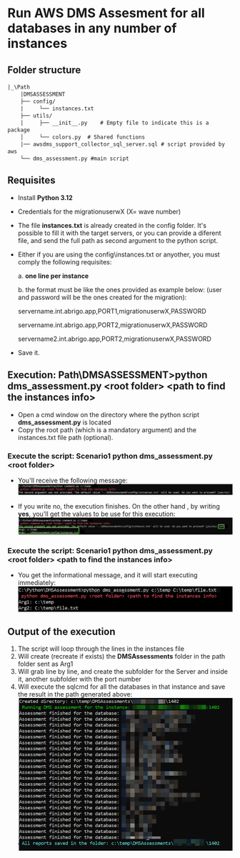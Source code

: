 
# Run AWS DMS Assesment for all databases in any number of instances

## Folder structure


    |_\Path
        |DMSASSESSMENT
        ├── config/
        |     └── instances.txt
        ├── utils/
        |     ├── __init__.py    # Empty file to indicate this is a package
        │     └── colors.py  # Shared functions
        |── awsdms_support_collector_sql_server.sql # script provided by aws
        └── dms_assessment.py #main script
    
## Requisites

- Install **Python 3.12**
- Credentials for the migrationuserwX (X= wave number)
- The file **instances.txt** is already created in the config folder. It's possible to fill it with the target servers, or you can provide a diferent file, and send the full path as second argument to the python script.
- Either if you are using the config\instances.txt or anyother, you must comply the following requisites:
    
    
    a. **one line per instance** 
    
    b. the format must be like the ones provided as example below: (user and password will be the ones created for the migration):
    
    servername.int.abrigo.app,PORT1,migrationuserwX,PASSWORD
    
    servername.int.abrigo.app,PORT2,migrationuserwX,PASSWORD
    
    servername2.int.abrigo.app,PORT2,migrationuserwX,PASSWORD
- Save it.


## Execution: Path\DMSASSESSMENT>python dms_assessment.py \<root folder> \<path to find the instances info>
- Open a cmd window on the directory where the python script **dms_assessment.py** is located
- Copy the root path (which is a mandatory argument) and the instances.txt file path (optional). 
### Execute the script: Scenario1 python dms_assessment.py \<root folder>
- You'll receive the following message:
![alt text](_images/oneArgMSG.png)

- If you write no, the execution finishes. On the other hand , by writing **yes**, you'll get the values to be use for this execution:
![alt text](_images/oneArgYes.png)

### Execute the script: Scenario1 python dms_assessment.py \<root folder> \<path to find the instances info>
- You get the informational message, and it will start executing immediately:
![alt text](_images/twoArgs.png)

## Output of the execution
1. The script will loop through the lines in the instances file
2. Will create (recreate if exists) the **DMSAssessments** folder in the path folder sent as Arg1
3. Will grab line by line, and create the subfolder for the Server and inside it, another subfolder with the port number
4. Will execute the sqlcmd for all the databases in that instance and save the result in the path generated above:
![alt text](_images/blured.png)
